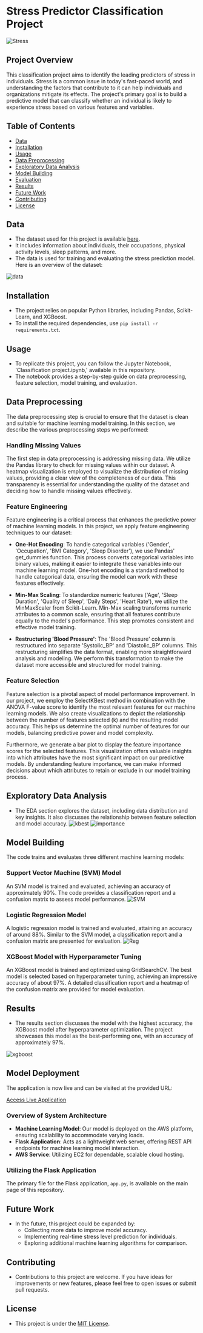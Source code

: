 # Stress Predictor Classification Project

![Stress](https://github.com/shahriar-math1364/data-science-/blob/main/Project2/stress.jpg)

## Project Overview
This classification project aims to identify the leading predictors of stress in individuals. Stress is a common issue in today's fast-paced world, and understanding the factors that contribute to it can help individuals and organizations mitigate its effects. The project's primary goal is to build a predictive model that can classify whether an individual is likely to experience stress based on various features and variables.

## Table of Contents
- [Data](#data)
- [Installation](#installation)
- [Usage](#usage)
- [Data Preprocessing](#data-preprocessing)
- [Exploratory Data Analysis](#exploratory-data-analysis)
- [Model Building](#model-building)
- [Evaluation](#evaluation)
- [Results](#results)
- [Future Work](#future-work)
- [Contributing](#contributing)
- [License](#license)

## Data
- The dataset used for this project is available [here](https://colab.research.google.com/drive/1wG7cYUX3TBkP-RDljvOlcAX18QhYWrOc).
- It includes information about individuals, their occupations, physical activity levels, sleep patterns, and more.
- The data is used for training and evaluating the stress prediction model. Here is an overview of the dataset:

![data](https://github.com/shahriar-math1364/data-science-/blob/main/Project2/images/Screenshot.png)



## Installation
- The project relies on popular Python libraries, including Pandas, Scikit-Learn, and XGBoost.
- To install the required dependencies, use `pip install -r requirements.txt`.

## Usage
- To replicate this project, you can follow the Jupyter Notebook, 'Classification project.ipynb,' available in this repository.
- The notebook provides a step-by-step guide on data preprocessing, feature selection, model training, and evaluation.


## Data Preprocessing

The data preprocessing step is crucial to ensure that the dataset is clean and suitable for machine learning model training. In this section, we describe the various preprocessing steps we performed:

### Handling Missing Values

The first step in data preprocessing is addressing missing data. We utilize the Pandas library to check for missing values within our dataset. A heatmap visualization is employed to visualize the distribution of missing values, providing a clear view of the completeness of our data. This transparency is essential for understanding the quality of the dataset and deciding how to handle missing values effectively.

### Feature Engineering

Feature engineering is a critical process that enhances the predictive power of machine learning models. In this project, we apply feature engineering techniques to our dataset:

- **One-Hot Encoding**: To handle categorical variables ('Gender', 'Occupation', 'BMI Category', 'Sleep Disorder'), we use Pandas' get_dummies function. This process converts categorical variables into binary values, making it easier to integrate these variables into our machine learning model. One-hot encoding is a standard method to handle categorical data, ensuring the model can work with these features effectively.

- **Min-Max Scaling**: To standardize numeric features ('Age', 'Sleep Duration', 'Quality of Sleep', 'Daily Steps', 'Heart Rate'), we utilize the MinMaxScaler from Scikit-Learn. Min-Max scaling transforms numeric attributes to a common scale, ensuring that all features contribute equally to the model's performance. This step promotes consistent and effective model training.

- **Restructuring 'Blood Pressure'**: The 'Blood Pressure' column is restructured into separate 'Systolic_BP' and 'Diastolic_BP' columns. This restructuring simplifies the data format, enabling more straightforward analysis and modeling. We perform this transformation to make the dataset more accessible and structured for model training.

### Feature Selection

Feature selection is a pivotal aspect of model performance improvement. In our project, we employ the SelectKBest method in combination with the ANOVA F-value score to identify the most relevant features for our machine learning models. We also create visualizations to depict the relationship between the number of features selected (k) and the resulting model accuracy. This helps us determine the optimal number of features for our models, balancing predictive power and model complexity.

Furthermore, we generate a bar plot to display the feature importance scores for the selected features. This visualization offers valuable insights into which attributes have the most significant impact on our predictive models. By understanding feature importance, we can make informed decisions about which attributes to retain or exclude in our model training process.


## Exploratory Data Analysis
- The EDA section explores the dataset, including data distribution and key insights. It also discusses the relationship between feature selection and model accuracy.
![kbest](https://github.com/shahriar-math1364/data-science-/blob/main/Project2/images/k-best.png)
![importance](https://github.com/shahriar-math1364/data-science-/blob/main/Project2/images/feature-importance.png)

## Model Building

The code trains and evaluates three different machine learning models:

### Support Vector Machine (SVM) Model

An SVM model is trained and evaluated, achieving an accuracy of approximately 90%. The code provides a classification report and a confusion matrix to assess model performance.
![SVM](https://github.com/shahriar-math1364/data-science-/blob/main/Project2/images/report-svm.png)

### Logistic Regression Model

A logistic regression model is trained and evaluated, attaining an accuracy of around 88%. Similar to the SVM model, a classification report and a confusion matrix are presented for evaluation.
![Reg](https://github.com/shahriar-math1364/data-science-/blob/main/Project2/images/report-reg.png)

### XGBoost Model with Hyperparameter Tuning

An XGBoost model is trained and optimized using GridSearchCV. The best model is selected based on hyperparameter tuning, achieving an impressive accuracy of about 97%. A detailed classification report and a heatmap of the confusion matrix are provided for model evaluation.



## Results
- The results section discusses the model with the highest accuracy, the XGBoost model after hyperparameter optimization. The project showcases this model as the best-performing one, with an accuracy of approximately 97%.

![xgboost](https://github.com/shahriar-math1364/data-science-/blob/main/Project2/images/report-xgboost.png)


## Model Deployment


The application is now live and can be visited at the provided URL:

[Access Live Application](http://13.58.23.77:2000)

### Overview of System Architecture

- **Machine Learning Model**: Our model is deployed on the AWS platform, ensuring scalability to accommodate varying loads.
- **Flask Application**: Acts as a lightweight web server, offering REST API endpoints for machine learning model interaction.
- **AWS Service**: Utilizing EC2 for dependable, scalable cloud hosting.


### Utilizing the Flask Application

The primary file for the Flask application, `app.py`, is available on the main page of this repository.

## Future Work
- In the future, this project could be expanded by:
  - Collecting more data to improve model accuracy.
  - Implementing real-time stress level prediction for individuals.
  - Exploring additional machine learning algorithms for comparison.

## Contributing
- Contributions to this project are welcome. If you have ideas for improvements or new features, please feel free to open issues or submit pull requests.

## License
- This project is under the [MIT License](LICENSE).
